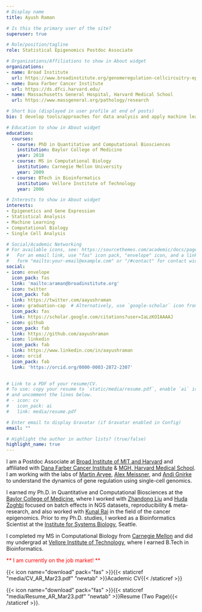```yaml
---
# Display name
title: Ayush Raman

# Is this the primary user of the site?
superuser: true

# Role/position/tagline
role: Statistical Epigenomics Postdoc Associate

# Organizations/Affiliations to show in About widget
organizations:
- name: Broad Institute
  url: https://www.broadinstitute.org/genomeregulation-cellcircuitry-epigenomics
- name: Dana Farber Cancer Institute
  url: https://ds.dfci.harvard.edu/
- name: Massachusetts General Hospital, Harvard Medical School
  url: https://www.massgeneral.org/pathology/research

# Short bio (displayed in user profile at end of posts)
bio: I develop tools/approaches for data analysis and apply machine learning algorithms to understand biology.

# Education to show in About widget
education:
  courses:
  - course: PhD in Quantitative and Computational Biosciences
    institution: Baylor College of Medicine
    year: 2018
  - course: MS in Computational Biology
    institution: Carnegie Mellon University
    year: 2009
  - course: BTech in Bioinformatics
    institution: Vellore Institute of Technology
    year: 2006

# Interests to show in About widget
interests:
- Epigenetics and Gene Expression
- Statistical Analysis
- Machine Learning
- Computational Biology
- Single Cell Analysis

# Social/Academic Networking
# For available icons, see: https://sourcethemes.com/academic/docs/page-builder/#icons
#   For an email link, use "fas" icon pack, "envelope" icon, and a link in the
#   form "mailto:your-email@example.com" or "/#contact" for contact widget.
social:
- icon: envelope
  icon_pack: fas
  link: 'mailto:araman@broadinstitute.org'
- icon: twitter
  icon_pack: fab
  link: https://twitter.com/aayushraman
- icon: graduation-cap  # Alternatively, use `google-scholar` icon from `ai` icon pack
  icon_pack: fas
  link: https://scholar.google.com/citations?user=IaLzKOIAAAAJ
- icon: github
  icon_pack: fab
  link: https://github.com/aayushraman
- icon: linkedin
  icon_pack: fab
  link: https://www.linkedin.com/in/aayushraman
- icon: orcid
  icon_pack: fab
  link: 'https://orcid.org/0000-0003-2872-2307'
 

# Link to a PDF of your resume/CV.
# To use: copy your resume to `static/media/resume.pdf`, enable `ai` icons in `params.toml`, 
# and uncomment the lines below.
# - icon: cv
#   icon_pack: ai
#   link: media/resume.pdf

# Enter email to display Gravatar (if Gravatar enabled in Config)
email: ""

# Highlight the author in author lists? (true/false)
highlight_name: true
---
```


I am a Postdoc Associate at [Broad Institute of MIT and Harvard](https://broadinstitute.org/) and affiliated with [Dana Farber Cancer Institute](https://ds.dfci.harvard.edu/) & [MGH, Harvard Medical School](https://www.massgeneral.org/pathology/research). I am working with the labs of [Martin Aryee](https://aryee.mgh.harvard.edu/), [Alex Meissner](https://hscrb.harvard.edu/people/alexander-meissner/), and [Andi Gnirke](https://www.broadinstitute.org/epigenomics/team) to understand the dynamics of gene regulation using single-cell genomics.  

I earned my Ph.D. in Quantitative and Computational Biosciences at the [Baylor College of Medicine](https://www.bcm.edu/education/graduate-school-of-biomedical-sciences/programs/quantitative-computational-biosciences), where I worked with [Zhandong Liu](http://liuzlab.org/) and [Huda Zoghbi](https://www.bcm.edu/research/labs-and-centers/faculty-labs/huda-zoghbi-lab) focused on batch effects in NGS datasets, reproducibility & meta-research, and also worked with [Kunal Rai](https://www.mdanderson.org/research/departments-labs-institutes/labs/rai-laboratory.html) in the field of the cancer epigenomics. Prior to my Ph.D. studies, I worked as a Bioinformatics Scientist at the [Institute for Systems Biology](https://isbscience.org/), Seattle.

I completed my MS in Computational Biology from [Carnegie Mellon](https://www.cmu.edu/ms-compbio/) and did my undergrad at [Vellore Institute of Technology](https://vit.ac.in/), where I earned B.Tech in Bioinformatics.

<span style="color:red">** I am currently on the job market! **</span>

{{< icon name="download" pack="fas" >}}{{< staticref "media/CV_AR_Mar23.pdf" "newtab" >}}Academic CV{{< /staticref >}}

{{< icon name="download" pack="fas" >}}{{< staticref "media/Resume_AR_Mar23.pdf" "newtab" >}}Resume (Two Page){{< /staticref >}}.





